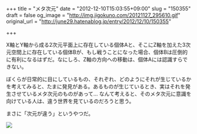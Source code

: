 +++
title = "メタ次元"
date = "2012-12-10T15:03:55+09:00"
slug = "150355"
draft = false
og_image = "http://img.jigokuno.com/20121127_295610.gif"
original_url = "http://june29.hatenablog.jp/entry/2012/12/10/150355"

+++

<p>X軸とY軸から成る2次元平面上に存在している個体Aと、そこにZ軸を加えた3次元空間上に存在している個体Bが、もし戦うことになった場合、個体Bは圧倒的に有利になるはずだ。なにしろ、Z軸の方向への移動は、個体Aには認識すらできない。</p>
<p>ぼくらが日常的に目にしているもの、それぞれ、どのようにそれが生じているかを考えてみると、たまに発見がある。あるものが生じているとき、実はそれを発生させているメタ次元のものがあって… なんて考えると、そのメタ次元に意識を向けている人は、違う世界を見ているのだろうと思う。</p>
<p>まさに「次元が違う」というやつだ。</p>
<p><a href="http://jigokuno.com/?eid=1048"><img src="http://img.jigokuno.com/20121127_295610.gif"></a></p>
